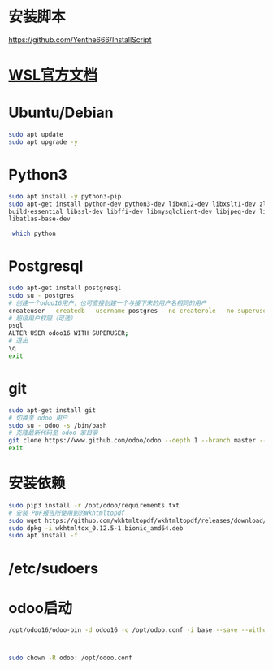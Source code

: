 # 安装脚本

https://github.com/Yenthe666/InstallScript

# [WSL官方文档](https://learn.microsoft.com/en-us/windows/wsl/install)

# Ubuntu/Debian

```bash
sudo apt update
sudo apt upgrade -y
```

# Python3

```bash
sudo apt install -y python3-pip
sudo apt-get install python-dev python3-dev libxml2-dev libxslt1-dev zlib1g-dev libsasl2-dev libldap2-dev
build-essential libssl-dev libffi-dev libmysqlclient-dev libjpeg-dev libpq-dev libjpeg8-dev liblcms2-dev libblas-dev
libatlas-base-dev

 which python
```

# Postgresql

```bash
sudo apt-get install postgresql
sudo su - postgres
# 创建一个odoo16用户，也可直接创建一个与接下来的用户名相同的用户
createuser --createdb --username postgres --no-createrole --no-superuser --pwprompt odoo16
# 超级用户权限（可选）
psql
ALTER USER odoo16 WITH SUPERUSER;
# 退出
\q
exit
```

# git

```bash
sudo apt-get install git
# 切换至 odoo 用户
sudo su - odoo -s /bin/bash
# 克隆最新代码至 odoo 家目录
git clone https://www.github.com/odoo/odoo --depth 1 --branch master --single-branch .  
exit
```

# 安装依赖

```bash
sudo pip3 install -r /opt/odoo/requirements.txt
# 安装 PDF报告所使用到的Wkhtmltopdf
sudo wget https://github.com/wkhtmltopdf/wkhtmltopdf/releases/download/0.12.5/wkhtmltox_0.12.5-1.bionic_amd64.deb
sudo dpkg -i wkhtmltox_0.12.5-1.bionic_amd64.deb
sudo apt install -f
```

# /etc/sudoers

# odoo启动

```bash
/opt/odoo16/odoo-bin -d odoo16 -c /opt/odoo.conf -i base --save --without-demo=all 
```

#    

```bash
sudo chown -R odoo: /opt/odoo.conf
```